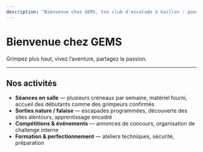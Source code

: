 ```yaml
---
description: "Bienvenue chez GEMS, ton club d’escalade à Gaillon : pour tous niveaux, débutants à confirmés, en salle et en nature."
---
```


# Bienvenue chez GEMS

Grimpez plus haut, vivez l’aventure, partagez la passion.

---

## Nos activités

- **Séances en salle** — plusieurs créneaux par semaine, matériel fourni, accueil des débutants comme des grimpeurs confirmés
- **Sorties nature / falaise** — escapades programmées, découverte des sites alentours, apprentissage encadré
- **Compétitions & événements** — annonces de concours, organisation de challenge interne
- **Formation & perfectionnement** — ateliers techniques, sécurité, préparation
